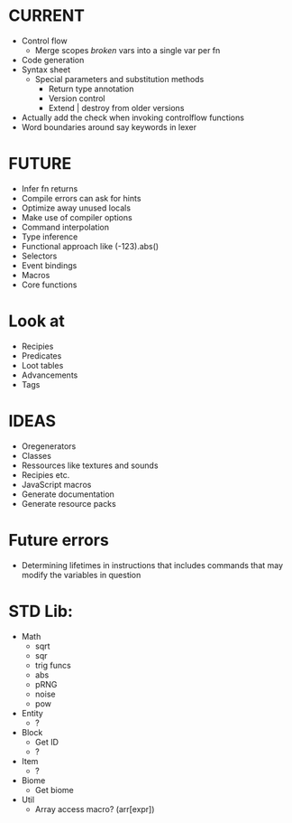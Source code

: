 # CURRENT
- Control flow
	- Merge scopes *broken* vars into a single var per fn
- Code generation
- Syntax sheet
  - Special parameters and substitution methods
	- Return type annotation
	- Version control
	- Extend | destroy from older versions
- Actually add the check when invoking controlflow functions
- Word boundaries around say keywords in lexer

# FUTURE
- Infer fn returns
- Compile errors can ask for hints
- Optimize away unused locals
- Make use of compiler options
- Command interpolation
- Type inference
- Functional approach like (-123).abs()
- Selectors
- Event bindings
- Macros
- Core functions

# Look at
- Recipies
- Predicates
- Loot tables
- Advancements
- Tags

# IDEAS
- Oregenerators
- Classes
- Ressources like textures and sounds
- Recipies etc.
- JavaScript macros
- Generate documentation
- Generate resource packs

# Future errors
- Determining lifetimes in instructions that includes commands that
  may modify the variables in question

# STD Lib:
- Math
	- sqrt
	- sqr
	- trig funcs
	- abs
	- pRNG
	- noise
	- pow
- Entity
	- ?
- Block
	- Get ID
	- ?
- Item
	- ?
- Biome
	- Get biome
- Util
	- Array access macro? (arr[expr])
	